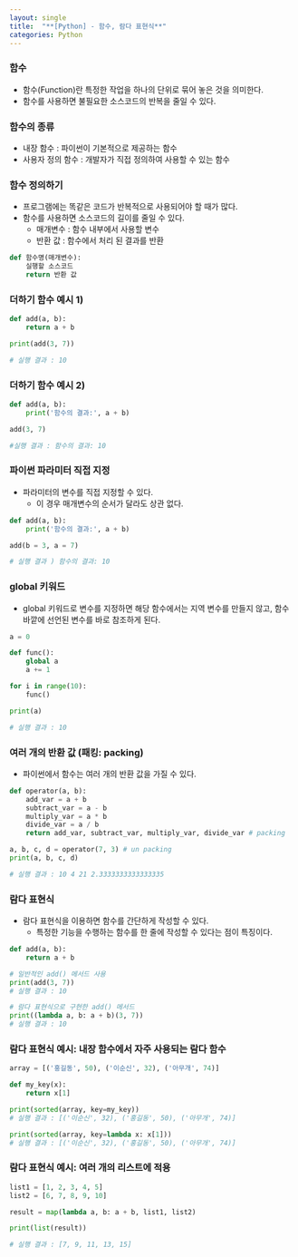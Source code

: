 ```yaml
---
layout: single
title:  "**[Python] - 함수, 람다 표현식**"
categories: Python
---
```


### 함수

- 함수(Function)란 특정한 작업을 하나의 단위로 묶어 놓은 것을 의미한다.
- 함수를 사용하면 불필요한 소스코드의 반복을 줄일 수 있다.

### 함수의 종류

- 내장 함수 : 파이썬이 기본적으로 제공하는 함수
- 사용자 정의 함수 : 개발자가 직접 정의하여 사용할 수 있는 함수

### 함수 정의하기

- 프로그램에는 똑같은 코드가 반복적으로 사용되어야 할 때가 많다.
- 함수를 사용하면 소스코드의 길이를 줄일 수 있다.
  - 매개변수 : 함수 내부에서 사용할 변수
  - 반환 값 : 함수에서 처리 된 결과를 반환

```python
def 함수명(매개변수):
	실행할 소스코드
	return 반환 값
```

### 더하기 함수 예시 1)

```python
def add(a, b):
	return a + b

print(add(3, 7))

# 실행 결과 : 10
```

### 더하기 함수 예시 2)

```python
def add(a, b):
	print('함수의 결과:', a + b)

add(3, 7)

#실행 결과 : 함수의 결과: 10
```

### 파이썬 파라미터 직접 지정

- 파라미터의 변수를 직접 지정할 수 있다.
  - 이 경우 매개변수의 순서가 달라도 상관 없다.

```python
def add(a, b):
	print('함수의 결과:', a + b)

add(b = 3, a = 7)

# 실행 결과 ) 함수의 결과: 10
```

### global 키워드

- global 키워드로 변수를 지정하면 해당 함수에서는 지역 변수를 만들지 않고, 함수 바깥에 선언된 변수를 바로 참조하게 된다.

```python
a = 0

def func():
	global a
	a += 1

for i in range(10):
	func()

print(a)

# 실행 결과 : 10
```

### 여러 개의 반환 값 (패킹: packing)

- 파이썬에서 함수는 여러 개의 반환 값을 가질 수 있다.

```python
def operator(a, b):
	add_var = a + b
	subtract_var = a - b
	multiply_var = a * b
	divide_var = a / b
	return add_var, subtract_var, multiply_var, divide_var # packing

a, b, c, d = operator(7, 3) # un packing
print(a, b, c, d)

# 실행 결과 : 10 4 21 2.3333333333333335
```

### 람다 표현식

- 람다 표현식을 이용하면 함수를 간단하게 작성할 수 있다.
  - 특정한 기능을 수행하는 함수를 한 줄에 작성할 수 있다는 점이 특징이다.

```python
def add(a, b):
	return a + b

# 일반적인 add() 메서드 사용
print(add(3, 7))
# 실행 결과 : 10

# 람다 표현식으로 구현한 add() 메서드
print((lambda a, b: a + b)(3, 7))
# 실행 결과 : 10
```

### 람다 표현식 예시: 내장 함수에서 자주 사용되는 람다 함수

```python
array = [('홍길동', 50), ('이순신', 32), ('아무개', 74)]

def my_key(x):
	return x[1]

print(sorted(array, key=my_key))
# 실행 결과 : [('이순신', 32), ('홍길동', 50), ('아무개', 74)]

print(sorted(array, key=lambda x: x[1]))
# 실행 결과 : [('이순신', 32), ('홍길동', 50), ('아무개', 74)]

```

### 람다 표현식 예시: 여러 개의 리스트에 적용

```python
list1 = [1, 2, 3, 4, 5]
list2 = [6, 7, 8, 9, 10]

result = map(lambda a, b: a + b, list1, list2)

print(list(result))

# 실행 결과 : [7, 9, 11, 13, 15]
```